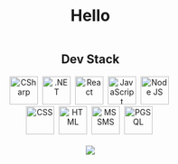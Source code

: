 
<div id="Header" align="center">
<h1>Hello</h1>
 <img src="https://komarev.com/ghpvc/?username=akivonakira&style=for-the-badge&color=blue&label=Views" alt=""/>
  <h2>Dev Stack</h2>
  <img src="https://cdn.jsdelivr.net/gh/devicons/devicon/icons/csharp/csharp-plain.svg" title="C#" alt="CSharp" width="50" height="50"/>&nbsp;
  <img src="https://cdn.jsdelivr.net/gh/devicons/devicon/icons/dot-net/dot-net-plain.svg" title=".NET" alt=".NET" width="50" height="50"/>&nbsp;
  <img src="https://cdn.jsdelivr.net/gh/devicons/devicon/icons/react/react-original.svg" title="React" alt="React" width="50" height="50"/>&nbsp;
  <img src="https://cdn.jsdelivr.net/gh/devicons/devicon/icons/javascript/javascript-plain.svg" title="JavaScript" alt="JavaScript" width="50" height="50"/>&nbsp;
  <img src="https://cdn.jsdelivr.net/gh/devicons/devicon/icons/nodejs/nodejs-plain.svg" title="Node JS" alt="Node JS" width="50" height="50"/>&nbsp;
<br>
  <img src="https://cdn.jsdelivr.net/gh/devicons/devicon/icons/css3/css3-plain.svg" title="CSS" alt="CSS" width="50" height="50"/>&nbsp;
  <img src="https://cdn.jsdelivr.net/gh/devicons/devicon/icons/html5/html5-plain.svg" title="HTML" alt="HTML" width="50" height="50"/>&nbsp;
  <img src="https://cdn.jsdelivr.net/gh/devicons/devicon/icons/microsoftsqlserver/microsoftsqlserver-plain.svg" title="MSSMS" alt="MSSMS" width="50" height="50"/>&nbsp;
  <img src="https://cdn.jsdelivr.net/gh/devicons/devicon/icons/postgresql/postgresql-plain.svg" title="PGSQL" alt="PGSQL" width="50" height="50"/>&nbsp;
<br>
<br>
    </div>
  <div id="stats" align="center">
<picture>
<source
  srcset="https://github-readme-stats.vercel.app/api?username=akivonakira&show_icons=true&theme=dark"
  media="(prefers-color-scheme: dark)"
/>
<source
  srcset="https://github-readme-stats.vercel.app/api?username=akivonakira&show_icons=true"
  media="(prefers-color-scheme: light), (prefers-color-scheme: no-preference)"
/>
<img src="https://github-readme-stats.vercel.app/api?username=akivonakira&show_icons=true" />
</picture>
  </div>
